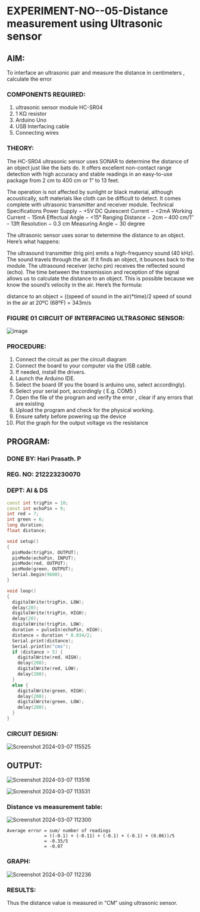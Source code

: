 # EXPERIMENT-NO--05-Distance measurement using Ultrasonic sensor

## AIM: 
To interface an ultrasonic pair and measure the distance in centimeters , calculate the error
 
### COMPONENTS REQUIRED:
1.	ultrasonic sensor module HC-SR04
2.	1 KΩ resistor 
3.	Arduino Uno 
4.	USB Interfacing cable 
5.	Connecting wires 


### THEORY: 
The HC-SR04 ultrasonic sensor uses SONAR to determine the distance of an object just like the bats do. It offers excellent non-contact range detection with high accuracy and stable readings in an easy-to-use package from 2 cm to 400 cm or 1” to 13 feet.

The operation is not affected by sunlight or black material, although acoustically, soft materials like cloth can be difficult to detect. It comes complete with ultrasonic transmitter and receiver module.
Technical Specifications
Power Supply − +5V DC
Quiescent Current − <2mA
Working Current − 15mA
Effectual Angle − <15°
Ranging Distance − 2cm – 400 cm/1″ – 13ft
Resolution − 0.3 cm
Measuring Angle − 30 degree

The ultrasonic sensor uses sonar to determine the distance to an object. Here’s what happens:

The ultrasound transmitter (trig pin) emits a high-frequency sound (40 kHz).
The sound travels through the air. If it finds an object, it bounces back to the module.
The ultrasound receiver (echo pin) receives the reflected sound (echo).
The time between the transmission and reception of the signal allows us to calculate the distance to an object. This is possible because we know the sound’s velocity in the air. Here’s the formula:

distance to an object = ((speed of sound in the air)*time)/2
speed of sound in the air at 20ºC (68ºF) = 343m/s

### FIGURE 01 CIRCUIT OF INTERFACING ULTRASONIC SENSOR:

![image](https://user-images.githubusercontent.com/36288975/166430594-5adb4ca9-5a42-4781-a7e6-7236b3766a85.png)

### PROCEDURE:
1.	Connect the circuit as per the circuit diagram 
2.	Connect the board to your computer via the USB cable.
3.	If needed, install the drivers.
4.	Launch the Arduino IDE.
5.	Select the board (If you the board is arduino uno, select accordingly).
6.	Select your serial port, accordingly ( E.g. COM5 )
7.	Open the file of the program  and verify the error , clear if any errors that are existing 
8.	Upload the program and check for the physical working. 
9.	Ensure safety before powering up the device 
10.	Plot the graph for the output voltage vs the resistance 


## PROGRAM:

### DONE BY: Hari Prasath. P
### REG. NO: 212223230070
### DEPT: AI & DS

```c++
const int trigPin = 10;
const int echoPin = 9;
int red = 7;
int green = 6;
long duration;
float distance;

void setup()
{
  pinMode(trigPin, OUTPUT);
  pinMode(echoPin, INPUT);
  pinMode(red, OUTPUT);
  pinMode(green, OUTPUT);
  Serial.begin(9600);
}

void loop()
{
  digitalWrite(trigPin, LOW);
  delay(20);
  digitalWrite(trigPin, HIGH);
  delay(20);
  digitalWrite(trigPin, LOW);
  duration = pulseIn(echoPin, HIGH);
  distance = duration * 0.034/2;
  Serial.print(distance);
  Serial.println("cms");
  if (distance > 5) {
    digitalWrite(red, HIGH);
    delay(200);
    digitalWrite(red, LOW);
    delay(200);
  }
  else {
    digitalWrite(green, HIGH);
    delay(200);
    digitalWrite(green, LOW);
    delay(200);
  }
}
```

### CIRCUIT DESIGN:

![Screenshot 2024-03-07 115525](https://github.com/Hari-Prasath-P-08/Experiment--04-Interfacing-digital-output-with-arduino-ultrasonic-sensor/assets/139455593/bca05aa9-c470-423a-b5d8-a858e7dcd7a9)

## OUTPUT:

![Screenshot 2024-03-07 113516](https://github.com/Hari-Prasath-P-08/Experiment--04-Interfacing-digital-output-with-arduino-ultrasonic-sensor/assets/139455593/8d5c7e6a-95e9-498f-b29f-28014fc234ce)

![Screenshot 2024-03-07 113531](https://github.com/Hari-Prasath-P-08/Experiment--04-Interfacing-digital-output-with-arduino-ultrasonic-sensor/assets/139455593/f8910711-ca58-401b-8055-4905fca33041)

### Distance vs measurement table:
			
![Screenshot 2024-03-07 112300](https://github.com/Hari-Prasath-P-08/Experiment--04-Interfacing-digital-output-with-arduino-ultrasonic-sensor/assets/139455593/f9b8f174-53eb-4bf4-8cf0-aacf1494094a)

```
Average error = sum/ number of readings
              = ((-0.1) + (-0.11) + (-0.1) + (-0.1) + (0.06))/5
              = -0.35/5
              = -0.07
```

### GRAPH:

![Screenshot 2024-03-07 112236](https://github.com/Hari-Prasath-P-08/Experiment--04-Interfacing-digital-output-with-arduino-ultrasonic-sensor/assets/139455593/c1978292-27fc-4785-80fd-ec8650291a6e)

### RESULTS:

Thus the distance value is measured in "CM" using ultrasonic sensor.
